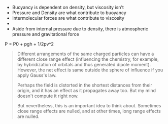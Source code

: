 - Buoyancy is dependent on density, but viscosity isn't
- Pressure and Density are what contribute to buoyancy
- Intermolecular forces are what contribute to viscosity
- 
- Aside from internal pressure due to density, there is atmospheric pressure and gravitational force

P = P0 + pgh + 1/2pv^2


> Different arrangements of the same charged particles can have a different close range effect (influencing the chemistry, for example, by hybridization of orbitals and thus generated dipole moment). However, the net effect is same outside the sphere of influence if you apply Gauss's law.
> 
> Perhaps the field is distorted in the shortest distances from their origin, and it has an effect as it propagates away too. But my mind doesn't compute it right now.
> 
> But nevertheless, this is an important idea to think about. Sometimes close range effects are nulled, and at other times, long range effects are nulled.